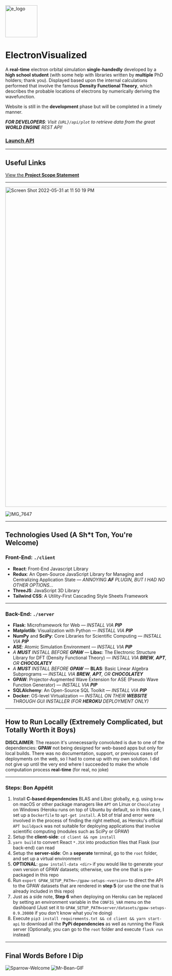 <img width="100" alt="e_logo" src="https://user-images.githubusercontent.com/35755386/171070068-7c1150cc-e908-4c1e-ab11-e05f6e439057.png">

# ElectronVisualized

A **real-time** electron orbital simulation **single-handedly** developed by a **high school student** (with some help with libraries written by **multiple** PhD holders; thank you). Displayed based upon the internal calculations performed that involve the famous **Density Functional Theory**, which describes the probable locations of electrons by numerically deriving the wavefunction.

Website is still in the **development** phase but will be completed in a timely manner.

***FOR DEVELOPERS**: Visit ```{URL}/api/plot``` to retrieve data from the great **WORLD ENGINE** REST API!*

### [Launch API](https://electron-visualized.herokuapp.com/api/plot)

---

## Useful Links

[View the **Project Scope Statement**](https://github.com/wonmor/ElectronVisualized/blob/main/docs/John%20Seong%20-%20ICS3%20Project%20Scope%20Statement%20-%20ElectronVisualized.pdf)

---

<img width="1000" alt="Screen Shot 2022-05-31 at 11 50 19 PM" src="https://user-images.githubusercontent.com/35755386/171324066-30705e39-105b-46e0-90e0-defb88971e32.png">

![IMG_7647](https://user-images.githubusercontent.com/35755386/166985579-96c2d483-e74c-4802-ac92-762b2ccc8bc9.jpg)

---

## Technologies Used (A Sh*t Ton, You're Welcome)

### Front-End: ```./client```
- **React**: Front-End Javascript Library
- **Redux**: An Open-Source JavaScript Library for Managing and Centralizing Application State — *ANNOYING **AF** PLUGIN, BUT I HAD NO OTHER OPTIONS...*
- **ThreeJS**: JavaScript 3D Library
- **Tailwind CSS**: A Utility-First Cascading Style Sheets Framework

---

### Back-End: ```./server```
- **Flask**: Microframework for Web — *INSTALL VIA **PIP***
- **Matplotlib**: Visualization with Python — *INSTALL VIA **PIP***
- **NumPy** and **SciPy**: Core Libraries for Scientific Computing — *INSTALL VIA **PIP***
- **ASE**: Atomic Simulation Environment — *INSTALL VIA **PIP***
- *A **MUST** INSTALL BEFORE **GPAW*** — **Libxc**: The Electronic Structure Library for DFT (Density Functional Theory) — *INSTALL VIA **BREW**, **APT**, OR **CHOCOLATEY***
- *A **MUST** INSTALL BEFORE **GPAW*** — **BLAS**: Basic Linear Algebra Subprograms — *INSTALL VIA **BREW**, **APT**, OR **CHOCOLATEY***
- **GPAW**: Projector-Augmented Wave Extension for ASE (Pseudo Wave Function Generator) — *INSTALL VIA **PIP***
- **SQLAlchemy**: An Open-Source SQL Toolkit — *INSTALL VIA **PIP***
- **Docker**: OS-level Virtualization — *INSTALL ON THEIR **WEBSITE** THROUGH GUI INSTALLER* *(FOR **HEROKU** DEPLOYMENT ONLY)*

---

## How to Run Locally (Extremely Complicated, but Totally Worth it Boys)

**DISCLAIMER**: The reason it's unnecessarily convoluted is due to one of the dependencies: **GPAW** not being designed for web-based apps but only for local builds. There was no documentation, support, or previous cases of deployments on the web, so I had to come up with my own solution. I did not give up until the very end where I succeeded to make the whole computation process **real-time** (for real, no joke)

---

### Steps: Bon Appétit

1. Install **C-based dependencies** BLAS and Libxc globally, e.g. using ```brew``` on macOS or other package managers like ```APT``` on Linux or ```Chocolatey``` on Windows (Heroku runs on top of Ubuntu by default, so in this case, I set up a ```Dockerfile``` to ```apt-get install```. A bit of trial and error were involved in the process of finding the right method, as Heroku's official ```APT buildpack``` was not suitable for deploying applications that involve scientific computing (modules such as SciPy or GPAW)
2. Setup the **client-side**: ```cd client && npm install```
3. ```yarn build``` to convert React ```*.JSX``` into production files that Flask (our back-end) can read
4. Setup the **server-side**: On a **seperate** terminal, go to the ```root``` folder, and set up a virtual environment
5. **OPTIONAL**: ```gpaw install-data <dir>``` if you would like to generate your own version of GPAW datasets; otherwise, use the one that is pre-packaged in this repo
6. Run ```export GPAW_SETUP_PATH=~/gpaw-setups-<version>``` to direct the API to the GPAW datasets that are rendered in **step 5** (or use the one that is already included in this repo)
7. Just as a side note, **Step 6** when deploying on Heroku can be replaced by setting an environment variable in the ```CONFIG_VAR``` menu on the dashboard (Just set it to ```GPAW_SETUP_PATH=server/datasets/gpaw-setups-0.9.20000``` if you don't know what you're doing)
8. Execute ```pip3 install requirements.txt && cd client && yarn start-api``` to download all the **PyPi dependencies** as well as running the Flask server (Optionally, you can go to the ```root``` folder and execute ```flask run``` instead)

---

## Final Words Before I Dip

![Sparrow-Welcome](https://user-images.githubusercontent.com/35755386/171761156-270884a3-75f6-4487-ba09-43622403a5df.gif)
![Mr-Bean-GIF](https://user-images.githubusercontent.com/35755386/171760980-8d553501-64b4-4601-bd6c-2c7ca3d7fe23.gif)
